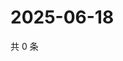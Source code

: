 # 2025-06-18

共 0 条

<!-- BEGIN ZHIHUVIDEO -->
<!-- 最后更新时间 Wed Jun 18 2025 11:42:42 GMT+0800 (China Standard Time) -->

<!-- END ZHIHUVIDEO -->
